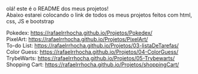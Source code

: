 olá! este é o README dos meus projetos! <br>
Abaixo estarei colocando o link de todos os meus projetos feitos com html, css, JS e bootstrap <br>

Pokedex: https://rafaelrrhocha.github.io/Projetos/Pokedex/ <br>
PixelArt: https://rafaelrrhocha.github.io/Projetos/PixelArt/ <br>
To-do List: https://rafaelrrhocha.github.io/Projetos/03-listaDeTarefas/ <br>
Color Guess: https://rafaelrrhocha.github.io/Projetos/04-ColorGuess/ <br>
TrybeWarts: https://rafaelrrhocha.github.io/Projetos/05-Trybewarts/ <br>
Shopping Cart: https://rafaelrrhocha.github.io/Projetos/shoppingCart/ <br>